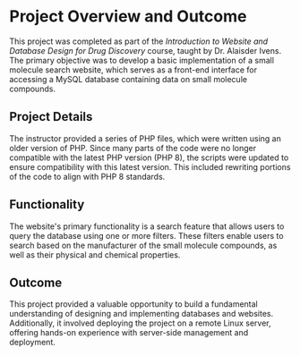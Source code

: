 # Project Overview and Outcome
This project was completed as part of the *Introduction to Website and Database Design for Drug Discovery* course, taught by Dr. Alaisder Ivens. The primary objective was to develop a basic implementation of a small molecule search website, which serves as a front-end interface for accessing a MySQL database containing data on small molecule compounds.

## Project Details
The instructor provided a series of PHP files, which were written using an older version of PHP. Since many parts of the code were no longer compatible with the latest PHP version (PHP 8), the scripts were updated to ensure compatibility with this latest version. This included rewriting portions of the code to align with PHP 8 standards.

## Functionality
The website's primary functionality is a search feature that allows users to query the database using one or more filters. These filters enable users to search based on the manufacturer of the small molecule compounds, as well as their physical and chemical properties.

## Outcome
This project provided a valuable opportunity to build a fundamental understanding of designing and implementing databases and websites. Additionally, it involved deploying the project on a remote Linux server, offering hands-on experience with server-side management and deployment.
